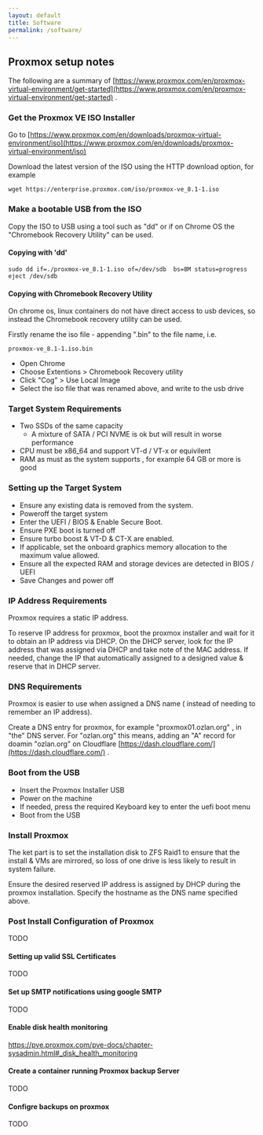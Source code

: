 ```yaml
---
layout: default
title: Software
permalink: /software/
---
```


## Proxmox setup notes

The following are a summary of [https://www.proxmox.com/en/proxmox-virtual-environment/get-started](https://www.proxmox.com/en/proxmox-virtual-environment/get-started) .

### Get the Proxmox VE ISO Installer

Go to [https://www.proxmox.com/en/downloads/proxmox-virtual-environment/iso](https://www.proxmox.com/en/downloads/proxmox-virtual-environment/iso)

Download the latest version of the ISO using the HTTP download option, for example

    wget https://enterprise.proxmox.com/iso/proxmox-ve_8.1-1.iso

### Make a bootable USB from the ISO

Copy the ISO to USB using a tool such as "dd" or if on Chrome OS the "Chromebook Recovery Utility" can be used.

#### Copying with 'dd'

    sudo dd if=./proxmox-ve_8.1-1.iso of=/dev/sdb  bs=8M status=progress 
    eject /dev/sdb

#### Copying with Chromebook Recovery Utility

On chrome os, linux containers do not have direct access to usb devices, so instead the Chromebook recovery utility can be used.

Firstly rename the iso file - appending ".bin" to the file name, i.e. 

    proxmox-ve_8.1-1.iso.bin

- Open Chrome
- Choose Extentions > Chromebook Recovery utility
- Click "Cog" > Use Local Image
- Select the iso file that was renamed above, and write to the usb drive

### Target System Requirements

- Two SSDs of the same capacity
  - A mixture of SATA / PCI NVME is ok but will result in worse performance
- CPU must be x86_64 and support VT-d / VT-x or equivilent
- RAM as must as the system supports , for example 64 GB or more is good

### Setting up the Target System

- Ensure any existing data is removed from the system.
- Poweroff the target system
- Enter the UEFI / BIOS & Enable Secure Boot.
- Ensure PXE boot is turned off
- Ensure turbo boost & VT-D  & CT-X are enabled.
- If applicable, set the onboard graphics memory allocation to the maximum value allowed.
- Ensure all the expected RAM and storage devices are detected in BIOS / UEFI
- Save Changes and power off

### IP Address Requirements

Proxmox requires a static IP address.

To reserve IP address for proxmox, boot the proxmox installer and wait for it to obtain an IP address via DHCP.
On the DHCP server, look for the IP address that was assigned via DHCP and take note of the MAC address.
If needed, change the IP that automatically assigned to a designed value & reserve that in DHCP server.

### DNS Requirements

Proxmox is easier to use when assigned a DNS name ( instead of needing to remember an IP address).

Create a DNS entry for proxmox, for example "proxmox01.ozlan.org" , in "the" DNS server.
For "ozlan.org" this means, adding an "A" record for doamin "ozlan.org" on Cloudflare [https://dash.cloudflare.com/](https://dash.cloudflare.com/) .

### Boot from the USB

- Insert the Proxmox Installer USB
- Power on the machine
- If needed, press the required Keyboard key to enter the uefi boot menu
- Boot from the USB

### Install Proxmox

The ket part is to set the installation disk to ZFS Raid1 to ensure that the install & VMs are mirrored, so loss of one drive is less likely to result in system failure.

Ensure the desired reserved IP address is assigned by DHCP during the proxmox installation.
Specify the hostname as the DNS name specified above.

### Post Install Configuration of Proxmox

TODO

#### Setting up valid SSL Certificates

TODO 

#### Set up SMTP notifications using google SMTP

TODO

#### Enable disk health monitoring

https://pve.proxmox.com/pve-docs/chapter-sysadmin.html#_disk_health_monitoring

#### Create a container running Proxmox backup Server

TODO

#### Configre backups on proxmox

TODO
